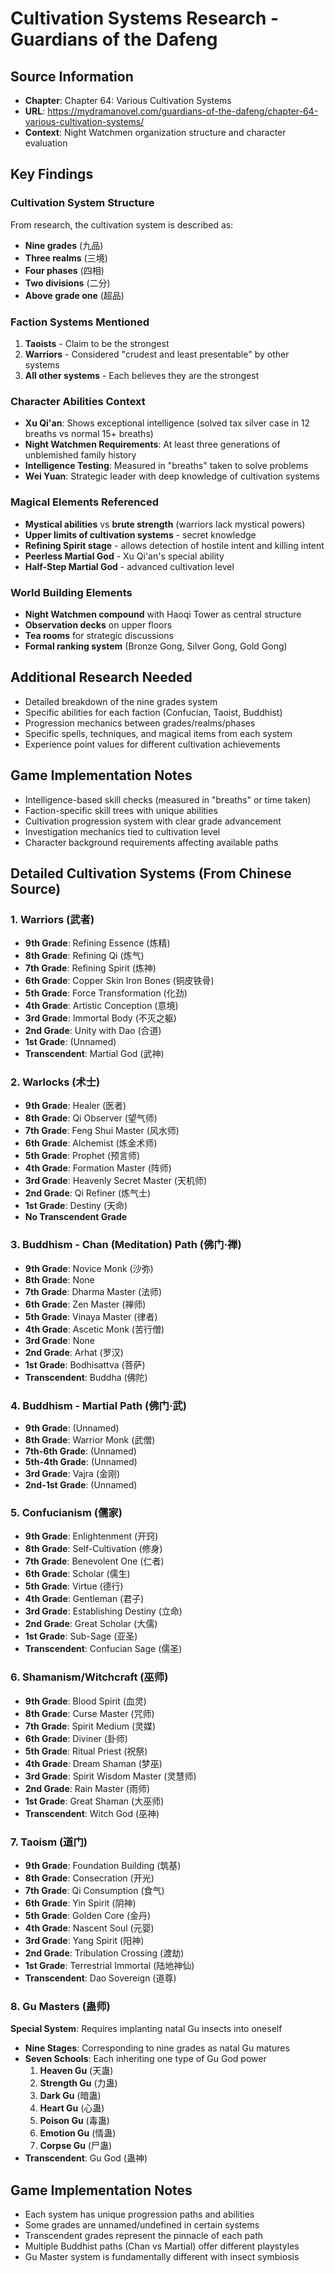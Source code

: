 # Cultivation Systems Research - Guardians of the Dafeng

## Source Information
- **Chapter**: Chapter 64: Various Cultivation Systems
- **URL**: https://mydramanovel.com/guardians-of-the-dafeng/chapter-64-various-cultivation-systems/
- **Context**: Night Watchmen organization structure and character evaluation

## Key Findings

### Cultivation System Structure
From research, the cultivation system is described as:
- **Nine grades** (九品)
- **Three realms** (三境)
- **Four phases** (四相)
- **Two divisions** (二分)
- **Above grade one** (超品)

### Faction Systems Mentioned
1. **Taoists** - Claim to be the strongest
2. **Warriors** - Considered "crudest and least presentable" by other systems
3. **All other systems** - Each believes they are the strongest

### Character Abilities Context
- **Xu Qi'an**: Shows exceptional intelligence (solved tax silver case in 12 breaths vs normal 15+ breaths)
- **Night Watchmen Requirements**: At least three generations of unblemished family history
- **Intelligence Testing**: Measured in "breaths" taken to solve problems
- **Wei Yuan**: Strategic leader with deep knowledge of cultivation systems

### Magical Elements Referenced
- **Mystical abilities** vs **brute strength** (warriors lack mystical powers)
- **Upper limits of cultivation systems** - secret knowledge
- **Refining Spirit stage** - allows detection of hostile intent and killing intent
- **Peerless Martial God** - Xu Qi'an's special ability
- **Half-Step Martial God** - advanced cultivation level

### World Building Elements
- **Night Watchmen compound** with Haoqi Tower as central structure
- **Observation decks** on upper floors
- **Tea rooms** for strategic discussions
- **Formal ranking system** (Bronze Gong, Silver Gong, Gold Gong)

## Additional Research Needed
- Detailed breakdown of the nine grades system
- Specific abilities for each faction (Confucian, Taoist, Buddhist)
- Progression mechanics between grades/realms/phases
- Specific spells, techniques, and magical items from each system
- Experience point values for different cultivation achievements

## Game Implementation Notes
- Intelligence-based skill checks (measured in "breaths" or time taken)
- Faction-specific skill trees with unique abilities
- Cultivation progression system with clear grade advancement
- Investigation mechanics tied to cultivation level
- Character background requirements affecting available paths


## Detailed Cultivation Systems (From Chinese Source)

### 1. Warriors (武者)
- **9th Grade**: Refining Essence (炼精)
- **8th Grade**: Refining Qi (炼气)
- **7th Grade**: Refining Spirit (炼神)
- **6th Grade**: Copper Skin Iron Bones (铜皮铁骨)
- **5th Grade**: Force Transformation (化劲)
- **4th Grade**: Artistic Conception (意境)
- **3rd Grade**: Immortal Body (不灭之躯)
- **2nd Grade**: Unity with Dao (合道)
- **1st Grade**: (Unnamed)
- **Transcendent**: Martial God (武神)

### 2. Warlocks (术士)
- **9th Grade**: Healer (医者)
- **8th Grade**: Qi Observer (望气师)
- **7th Grade**: Feng Shui Master (风水师)
- **6th Grade**: Alchemist (炼金术师)
- **5th Grade**: Prophet (预言师)
- **4th Grade**: Formation Master (阵师)
- **3rd Grade**: Heavenly Secret Master (天机师)
- **2nd Grade**: Qi Refiner (炼气士)
- **1st Grade**: Destiny (天命)
- **No Transcendent Grade**

### 3. Buddhism - Chan (Meditation) Path (佛门·禅)
- **9th Grade**: Novice Monk (沙弥)
- **8th Grade**: None
- **7th Grade**: Dharma Master (法师)
- **6th Grade**: Zen Master (禅师)
- **5th Grade**: Vinaya Master (律者)
- **4th Grade**: Ascetic Monk (苦行僧)
- **3rd Grade**: None
- **2nd Grade**: Arhat (罗汉)
- **1st Grade**: Bodhisattva (菩萨)
- **Transcendent**: Buddha (佛陀)

### 4. Buddhism - Martial Path (佛门·武)
- **9th Grade**: (Unnamed)
- **8th Grade**: Warrior Monk (武僧)
- **7th-6th Grade**: (Unnamed)
- **5th-4th Grade**: (Unnamed)
- **3rd Grade**: Vajra (金刚)
- **2nd-1st Grade**: (Unnamed)

### 5. Confucianism (儒家)
- **9th Grade**: Enlightenment (开窍)
- **8th Grade**: Self-Cultivation (修身)
- **7th Grade**: Benevolent One (仁者)
- **6th Grade**: Scholar (儒生)
- **5th Grade**: Virtue (德行)
- **4th Grade**: Gentleman (君子)
- **3rd Grade**: Establishing Destiny (立命)
- **2nd Grade**: Great Scholar (大儒)
- **1st Grade**: Sub-Sage (亚圣)
- **Transcendent**: Confucian Sage (儒圣)

### 6. Shamanism/Witchcraft (巫师)
- **9th Grade**: Blood Spirit (血灵)
- **8th Grade**: Curse Master (咒师)
- **7th Grade**: Spirit Medium (灵媒)
- **6th Grade**: Diviner (卦师)
- **5th Grade**: Ritual Priest (祝祭)
- **4th Grade**: Dream Shaman (梦巫)
- **3rd Grade**: Spirit Wisdom Master (灵慧师)
- **2nd Grade**: Rain Master (雨师)
- **1st Grade**: Great Shaman (大巫师)
- **Transcendent**: Witch God (巫神)

### 7. Taoism (道门)
- **9th Grade**: Foundation Building (筑基)
- **8th Grade**: Consecration (开光)
- **7th Grade**: Qi Consumption (食气)
- **6th Grade**: Yin Spirit (阴神)
- **5th Grade**: Golden Core (金丹)
- **4th Grade**: Nascent Soul (元婴)
- **3rd Grade**: Yang Spirit (阳神)
- **2nd Grade**: Tribulation Crossing (渡劫)
- **1st Grade**: Terrestrial Immortal (陆地神仙)
- **Transcendent**: Dao Sovereign (道尊)

### 8. Gu Masters (蛊师)
**Special System**: Requires implanting natal Gu insects into oneself
- **Nine Stages**: Corresponding to nine grades as natal Gu matures
- **Seven Schools**: Each inheriting one type of Gu God power
  1. **Heaven Gu** (天蛊)
  2. **Strength Gu** (力蛊)
  3. **Dark Gu** (暗蛊)
  4. **Heart Gu** (心蛊)
  5. **Poison Gu** (毒蛊)
  6. **Emotion Gu** (情蛊)
  7. **Corpse Gu** (尸蛊)
- **Transcendent**: Gu God (蛊神)

## Game Implementation Notes
- Each system has unique progression paths and abilities
- Some grades are unnamed/undefined in certain systems
- Transcendent grades represent the pinnacle of each path
- Multiple Buddhist paths (Chan vs Martial) offer different playstyles
- Gu Master system is fundamentally different with insect symbiosis
